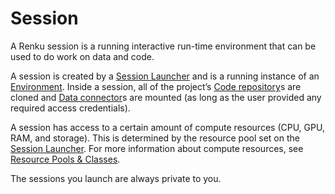 # Session

A Renku session is a running interactive run-time environment that can be used to do work on data and code.

A session is created by a [Session Launcher](Session%20Launcher%20518df05050a7434eb3eb0493181d715c.md) and is a running instance of an [Environment](Environment%20338f0b4e5fe04437a36dfa620a126304.md). Inside a session, all of the project’s  [Code repository](Code%20repository%202bbc38797efe4ed1b5f6be16fd95b82e.md)s are cloned and [Data connector](Data%20connector%203ae1e46fdb094cc48516a104457e5633.md)s are mounted (as long as the user provided any required access credentials).

A session has access to a certain amount of compute resources (CPU, GPU, RAM, and storage). This is determined by the resource pool set on the [Session Launcher](Session%20Launcher%20518df05050a7434eb3eb0493181d715c.md). For more information about compute resources, see [Resource Pools & Classes](Resource%20Pools%20&%20Classes%2011f0df2efafc802dbe05f4dcd375431f.md).

The sessions you launch are always private to you.